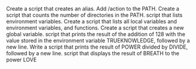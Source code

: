 Create a script that creates an alias.
Add /action to the PATH.
Create a script that counts the number of directories in the PATH.
script that lists environment variables.
Create a script that lists all local variables and environment variables, and functions.
Create a script that creates a new global variable.
script that prints the result of the addition of 128 with the value stored in the environment variable TRUEKNOWLEDGE, followed by a new line.
Write a script that prints the result of POWER divided by DIVIDE, followed by a new line.
script that displays the result of BREATH to the power LOVE
